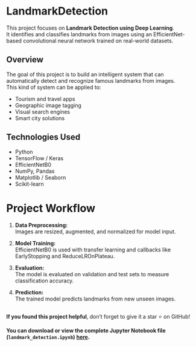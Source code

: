 # LandmarkDetection

This project focuses on **Landmark Detection using Deep Learning**.  
It identifies and classifies landmarks from images using an EfficientNet-based convolutional neural network trained on real-world datasets.


## Overview

The goal of this project is to build an intelligent system that can automatically detect and recognize famous landmarks from images.  
This kind of system can be applied to:
- Tourism and travel apps
- Geographic image tagging
- Visual search engines
- Smart city solutions


## Technologies Used

- Python  
- TensorFlow / Keras  
- EfficientNetB0  
- NumPy, Pandas  
- Matplotlib / Seaborn  
- Scikit-learn  


# Project Workflow

1. **Data Preprocessing:**  
   Images are resized, augmented, and normalized for model input.

2. **Model Training:**  
   EfficientNetB0 is used with transfer learning and callbacks like EarlyStopping and ReduceLROnPlateau.

3. **Evaluation:**  
   The model is evaluated on validation and test sets to measure classification accuracy.

4. **Prediction:**  
   The trained model predicts landmarks from new unseen images.
   
##

**If you found this project helpful**, don’t forget to give it a star ⭐ on GitHub!  

**You can download or view the complete Jupyter Notebook file (`landmark_detection.ipynb`) [here](https://drive.google.com/file/d/15E-x4cwtwhFmMivn7koIQJoaGzLEsIph/view?usp=drive_link).**
